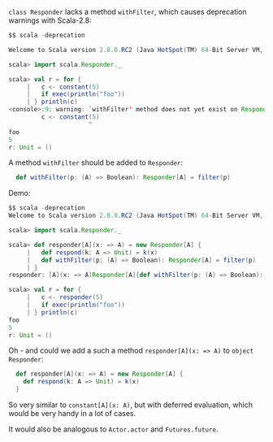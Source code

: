 `class Responder` lacks a method `withFilter`, which causes deprecation
warnings with Scala-2.8:

```scala
$$ scala -deprecation

Welcome to Scala version 2.8.0.RC2 (Java HotSpot(TM) 64-Bit Server VM, Java 1.6.0_20).

scala> import scala.Responder._

scala> val r = for {
     |   c <- constant(5)
     |   if exec(println("foo"))
     | } println(c)
<console>:9: warning: `withFilter' method does not yet exist on Responder[Int], using `filter' method instead
         c <- constant(5)
                      ^
foo
5
r: Unit = ()
```

A method `withFilter` should be added to `Responder`:

```scala
  def withFilter(p: (A) => Boolean): Responder[A] = filter(p)
```


Demo:

```scala
$$ scala -deprecation
Welcome to Scala version 2.8.0.RC2 (Java HotSpot(TM) 64-Bit Server VM, Java 1.6.0_20).

scala> import scala.Responder._

scala> def responder[A](x: => A) = new Responder[A] {
     |   def respond(k: A => Unit) = k(x)
     |   def withFilter(p: (A) => Boolean): Responder[A] = filter(p)
     | }
responder: [A](x: => A)Responder[A]{def withFilter(p: (A) => Boolean): Responder[A]}

scala> val r = for {
     |   c <- responder(5)
     |   if exec(println("foo"))
     | } println(c)
foo
5
r: Unit = ()
```

Oh - and could we add a such a method `responder[A](x: => A)`
to `object Responder`:

```scala
  def responder[A](x: => A) = new Responder[A] {
    def respond(k: A => Unit) = k(x)
  }
```

So very similar to `constant[A](x: A)`, but with deferred evaluation,
which would be very handy in a lot of cases.

It would also be analogous to `Actor.actor` and `Futures.future`.
